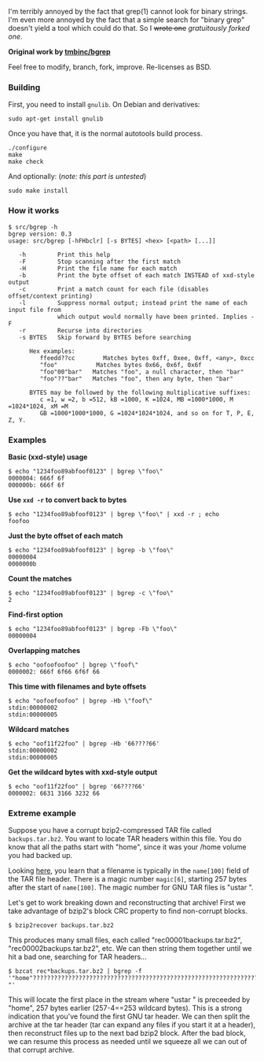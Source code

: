 I'm terribly annoyed by the fact that grep(1) cannot look for binary
strings. I'm even more annoyed by the fact that a simple search for 
"binary grep" doesn't yield a tool which could do that. So I ~~wrote one~~ *gratuitously forked one*.

**Original work by [tmbinc/bgrep](https://github.com/tmbinc/bgrep)**

Feel free to modify, branch, fork, improve. Re-licenses as BSD.

### Building
First, you need to install `gnulib`.  On Debian and derivatives:
```
sudo apt-get install gnulib
```

Once you have that, it is the normal autotools build process.
```
./configure
make
make check
```
And optionally: (*note: this part is untested*)
```
sudo make install
```

### How it works

```
$ src/bgrep -h
bgrep version: 0.3
usage: src/bgrep [-hFHbclr] [-s BYTES] <hex> [<path> [...]]

   -h         Print this help
   -F         Stop scanning after the first match
   -H         Print the file name for each match
   -b         Print the byte offset of each match INSTEAD of xxd-style output
   -c         Print a match count for each file (disables offset/context printing)
   -l         Suppress normal output; instead print the name of each input file from
              which output would normally have been printed. Implies -F
   -r         Recurse into directories
   -s BYTES   Skip forward by BYTES before searching

      Hex examples:
         ffeedd??cc        Matches bytes 0xff, 0xee, 0xff, <any>, 0xcc
         "foo"           Matches bytes 0x66, 0x6f, 0x6f
         "foo"00"bar"   Matches "foo", a null character, then "bar"
         "foo"??"bar"   Matches "foo", then any byte, then "bar"

      BYTES may be followed by the following multiplicative suffixes:
         c =1, w =2, b =512, kB =1000, K =1024, MB =1000*1000, M =1024*1024, xM =M
         GB =1000*1000*1000, G =1024*1024*1024, and so on for T, P, E, Z, Y.

```

### Examples
**Basic (xxd-style) usage**
```
$ echo "1234foo89abfoof0123" | bgrep \"foo\"
0000004: 666f 6f
000000b: 666f 6f
```
**Use `xxd -r` to convert back to bytes**
```
$ echo "1234foo89abfoof0123" | bgrep \"foo\" | xxd -r ; echo
foofoo
```
**Just the byte offset of each match**
```
$ echo "1234foo89abfoof0123" | bgrep -b \"foo\"
00000004
0000000b
```
**Count the matches**
```
$ echo "1234foo89abfoof0123" | bgrep -c \"foo\"
2
```
**Find-first option**
```
$ echo "1234foo89abfoof0123" | bgrep -Fb \"foo\"
00000004
```
**Overlapping matches**
```
$ echo "oofoofoofoo" | bgrep \"foof\"
0000002: 666f 6f66 6f6f 66
```
**This time with filenames and byte offsets**
```
$ echo "oofoofoofoo" | bgrep -Hb \"foof\"
stdin:00000002
stdin:00000005
```
**Wildcard matches**
```
$ echo "oof11f22foo" | bgrep -Hb '66????66'
stdin:00000002
stdin:00000005
```
**Get the wildcard bytes with xxd-style output**
```
$ echo "oof11f22foo" | bgrep '66????66'
0000002: 6631 3166 3232 66
```

### Extreme example

Suppose you have a corrupt bzip2-compressed TAR file called `backups.tar.bz2`.  You want to locate TAR headers within this file.  You do know that all the paths start with "home", since it was your /home volume you had backed up.

Looking [here](https://www.gnu.org/software/tar/manual/html_node/Standard.html), you learn that a filename is typically in the `name[100]` field of the TAR file header.  There is a magic number `magic[6]`, starting 257 bytes after the start of `name[100]`.
The magic number for GNU TAR files is "ustar  ".

Let's get to work breaking down and reconstructing that archive!  First we take advantage of bzip2's block CRC property to find non-corrupt blocks.

```
$ bzip2recover backups.tar.bz2
```
This produces many small files, each called "rec00001backups.tar.bz2", "rec00002backups.tar.bz2", etc.  We can then string them together until we hit a bad one, searching for TAR headers...

```
$ bzcat rec*backups.tar.bz2 | bgrep -f  '"home"??????????????????????????????????????????????????????????????????????????????????????????????????????????????????????????????????????????????????????????????????????????????????????????????????????????????????????????????????????????????????????????????????????????????????????????????????????????????????????????????????????????????????????????????????????????????????????????????????????????????????????????????????????????????????????????????????????????????????????????????????????????????????????????"ustar  "'
```
This will locate the first place in the stream where "ustar  " is preceeded by "home", 257 bytes earlier (257-4==253 wildcard bytes).  This is a strong indication that you've found the first GNU tar header.  We can then split the archive at the tar header (tar can expand any files if you start it at a header), then reconstruct files up to the next bad bzip2 block.  After the bad block, we can resume this process as needed until we squeeze all we can out of that corrupt archive.


